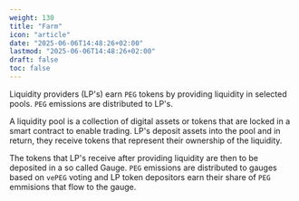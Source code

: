 ```yaml
---
weight: 130
title: "Farm"
icon: "article"
date: "2025-06-06T14:48:26+02:00"
lastmod: "2025-06-06T14:48:26+02:00"
draft: false
toc: false
---
```


Liquidity providers (LP's) earn `PEG` tokens by providing liquidity in selected pools. `PEG` emissions are distributed to LP's.

A liquidity pool is a collection of digital assets or tokens that are locked in a smart contract to enable trading. LP's deposit assets into the pool and in return, they receive tokens that represent their ownership of the liquidity.

The tokens that LP's receive after providing liquidity are then to be deposited in a so called Gauge. `PEG` emissions are distributed to gauges based on `vePEG` voting and LP token depositors earn their share of  `PEG` emmisions that flow to the gauge.
